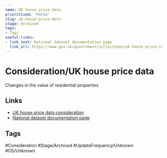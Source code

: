 ```yaml
---
name: UK house price data
prioritised: 'False'
slug: uk-house-price-data
stage: Archived
tags:
- Tag/
useful-links:
- link_text: National dataset documentation page
  link_url: https://www.gov.uk/government/collections/uk-house-price-index-reports#about-the-uk-hpi
---
```


# Consideration/UK house price data

Changes in the value of residential properties

## Links

* [UK house price data consideration](https://design.planning.data.gov.uk/planning-consideration/uk-house-price-data)
* [National dataset documentation page](https://www.gov.uk/government/collections/uk-house-price-index-reports#about-the-uk-hpi)

## Tags

#Consideration #Stage/Archived #UpdateFrequency/Unknown #OS/Unknown